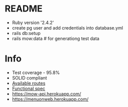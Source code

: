 # README

* Ruby version '2.4.2'
* create pg user and add credentials into database.yml
* rails db:setup
* rails mow:data # for generationg test data

# Info
* Test coverage - 95.8%
* SOLID compliant
* [Available routes](https://github.com/andriypihura/mow_api/wiki/Routes)
* [Functional spec](https://github.com/andriypihura/mow_api/wiki/Functional-spec)
* https://mow-api.herokuapp.com/
* https://menuonweb.herokuapp.com/
